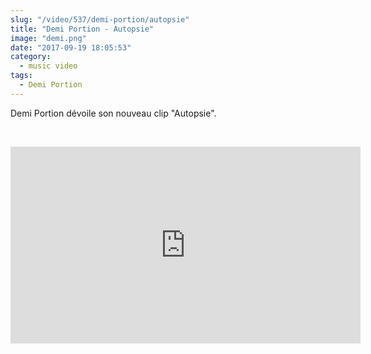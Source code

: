 ```yaml
--- 
slug: "/video/537/demi-portion/autopsie"
title: "Demi Portion - Autopsie"
image: "demi.png"
date: "2017-09-19 18:05:53"
category:
  - music video
tags:
  - Demi Portion
---
```

<p>Demi Portion dévoile son nouveau clip "Autopsie".</p><br/><p><iframe width="560" height="315" src="https://www.youtube.com/embed/rX9oLRSXceQ" frameborder="0" allowfullscreen></iframe></p>